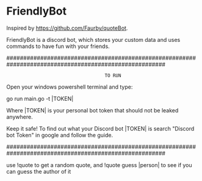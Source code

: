 # FriendlyBot

Inspired by https://github.com/Faurby/quoteBot.

FriendlyBot is a discord bot, which stores your custom data and uses commands to have fun with your friends.

#######################################################################################################

                                        TO RUN


Open your windows powershell terminal and type:

go run main.go -t |TOKEN|

Where |TOKEN| is your personal bot token that should not be leaked anywhere. 

Keep it safe! To find out what your Discord bot |TOKEN| is search "Discord bot Token" in google and follow the guide.


#######################################################################################################

use !quote to get a random quote, and !quote guess |person| to see if you can guess the author of it


